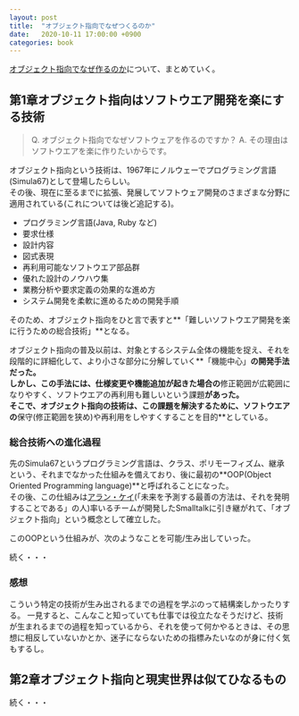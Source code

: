 ```yaml
---
layout: post
title:  "オブジェクト指向でなぜつくるのか"
date:   2020-10-11 17:00:00 +0900
categories: book
---
```


[オブジェクト指向でなぜ作るのか](https://www.amazon.co.jp/%E3%82%AA%E3%83%96%E3%82%B8%E3%82%A7%E3%82%AF%E3%83%88%E6%8C%87%E5%90%91%E3%81%A7%E3%81%AA%E3%81%9C%E3%81%A4%E3%81%8F%E3%82%8B%E3%81%AE%E3%81%8B-%E7%AC%AC2%E7%89%88-%E5%B9%B3%E6%BE%A4-%E7%AB%A0/dp/4822284654)について、まとめていく。

## 第1章オブジェクト指向はソフトウエア開発を楽にする技術

> Q. オブジェクト指向でなぜソフトウェアを作るのですか？
> A. その理由はソフトウエアを楽に作りたいからです。

オブジェクト指向という技術は、1967年にノルウェーでプログラミング言語(Simula67)として登場したらしい。  
その後、現在に至るまでに拡張、発展してソフトウェア開発のさまざまな分野に適用されている(これについては後ど追記する)。
- プログラミング言語(Java, Ruby など)
- 要求仕様
- 設計内容
- 図式表現
- 再利用可能なソフトウエア部品群
- 優れた設計のノウハウ集
- 業務分析や要求定義の効果的な進め方
- システム開発を柔軟に進めるための開発手順

そのため、オブジェクト指向をひと言で表すと**「難しいソフトウエア開発を楽に行うための総合技術」**となる。

オブジェクト指向の普及以前は、対象とするシステム全体の機能を捉え、それを段階的に詳細化して、より小さな部分に分解していく**「機能中心」**の開発手法だった。  
しかし、この手法には、仕様変更や機能追加が起きた場合の**修正範囲が広範囲になりやすく、ソフトウエアの再利用も難しいという課題**があった。  
そこで、オブジェクト指向の技術は、この課題を解決するために、ソフトウエアの**保守(修正範囲を狭め)や再利用をしやすくすることを目的**としている。

### 総合技術への進化過程

先のSimula67というプログラミング言語は、クラス、ポリモーフィズム、継承という、それまでなかった仕組みを備えており、後に最初の**OOP(Object Oriented Programming language)**と呼ばれることになった。  
その後、この仕組みは[アラン・ケイ](https://ja.wikipedia.org/wiki/%E3%82%A2%E3%83%A9%E3%83%B3%E3%83%BB%E3%82%B1%E3%82%A4)(「未来を予測する最善の方法は、それを発明することである」の人)率いるチームが開発したSmalltalkに引き継がれて、「オブジェクト指向」という概念として確立した。

このOOPという仕組みが、次のようなことを可能/生み出していった。

続く・・・

### 感想

こういう特定の技術が生み出されるまでの過程を学ぶのって結構楽しかったりする。
一見すると、こんなこと知っていても仕事では役立たなそうだけど、技術が生まれるまでの過程を知っているから、それを使って何かやるときは、その思想に相反していないかとか、迷子にならないための指標みたいなのが身に付く気もするし。

## 第2章オブジェクト指向と現実世界は似てひなるもの

続く・・・
